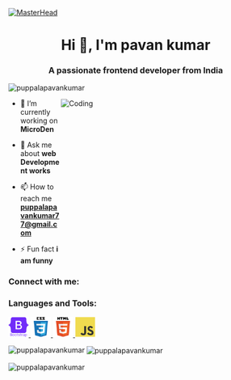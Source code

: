 [![MasterHead](
https://user-images.githubusercontent.com/74038190/221352995-5ac18bdf-1a19-4f99-bbb6-77559b220470.gif)]()
<h1 align="center">Hi 👋, I'm pavan kumar</h1>
<h3 align="center">A passionate frontend developer from India</h3>

<p align="left"> <img src="https://komarev.com/ghpvc/?username=puppalapavankumar&label=Profile%20views&color=0e75b6&style=flat" alt="puppalapavankumar" /> </p>


<img align="right" alt="Coding" width="400" height="350" src="https://user-images.githubusercontent.com/74038190/212750672-2f3f2b50-c84f-4ed8-a60a-849ae69ff9df.gif">

- 🔭 I’m currently working on **MicroDen**

- 💬 Ask me about **web Development works**

- 📫 How to reach me **puppalapavankumar77@gmail.com**

- ⚡ Fun fact **i am funny**

<h3 align="left">Connect with me:</h3>
<p align="left">
</p>

<h3 align="left">Languages and Tools:</h3>
<p align="left"> <a href="https://getbootstrap.com" target="_blank" rel="noreferrer"> <img src="https://raw.githubusercontent.com/devicons/devicon/master/icons/bootstrap/bootstrap-plain-wordmark.svg" alt="bootstrap" width="40" height="40"/> </a> <a href="https://www.w3schools.com/css/" target="_blank" rel="noreferrer"> <img src="https://raw.githubusercontent.com/devicons/devicon/master/icons/css3/css3-original-wordmark.svg" alt="css3" width="40" height="40"/> </a> <a href="https://www.w3.org/html/" target="_blank" rel="noreferrer"> <img src="https://raw.githubusercontent.com/devicons/devicon/master/icons/html5/html5-original-wordmark.svg" alt="html5" width="40" height="40"/> </a> <a href="https://developer.mozilla.org/en-US/docs/Web/JavaScript" target="_blank" rel="noreferrer"> <img src="https://raw.githubusercontent.com/devicons/devicon/master/icons/javascript/javascript-original.svg" alt="javascript" width="40" height="40"/> </a> </p>

<p><img align="left" src="https://github-readme-stats.vercel.app/api/top-langs?username=puppalapavankumar&show_icons=true&locale=en&layout=compact" alt="puppalapavankumar" /></p>

<p>&nbsp;<img align="center" src="https://github-readme-stats.vercel.app/api?username=puppalapavankumar&show_icons=true&locale=en" alt="puppalapavankumar" /></p>

<p><img align="center" src="https://github-readme-streak-stats.herokuapp.com/?user=puppalapavankumar&" alt="puppalapavankumar" /></p>
